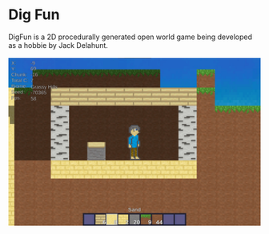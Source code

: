 # Dig Fun
DigFun is a 2D procedurally generated open world game being developed as a hobbie by Jack Delahunt.
<br>
<br>
![Game Fun](screenshot.jpg)


